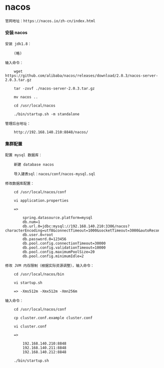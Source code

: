 
# nacos

    官网地址：https://nacos.io/zh-cn/index.html

#### 安装 nacos

    安装 jdk1.8：

        (略)

    输入命令：

        wget https://github.com/alibaba/nacos/releases/download/2.0.3/nacos-server-2.0.3.tar.gz

        tar -zxvf ./nacos-server-2.0.3.tar.gz

        mv nacos ..

        cd /usr/local/nacos

        ./bin/startup.sh -m standalone

    管理后台地址：

        http://192.168.140.210:8848/nacos/

#### 集群配置

    配置 mysql 数据库：

        新建 database nacos

        导入建表sql：nacos/conf/nacos-mysql.sql

    修改数据库配置：

        cd /usr/local/nacos/conf

        vi application.properties

        =>

            spring.datasource.platform=mysql
            db.num=1
            db.url.0=jdbc:mysql://192.168.140.210:3306/nacos?characterEncoding=utf8&connectTimeout=1000&socketTimeout=3000&autoReconnect=true&useUnicode=true&useSSL=false&serverTimezone=UTC
            db.user.0=root
            db.password.0=123456
            db.pool.config.connectionTimeout=30000
            db.pool.config.validationTimeout=10000
            db.pool.config.maximumPoolSize=20
            db.pool.config.minimumIdle=2

    修改 JVM 内存限制（根据实际资源调整），输入命令：

        cd /usr/local/nacos/bin

        vi startup.sh

        => -Xms512m -Xmx512m -Xmn256m

    输入命令：

        cd /usr/local/nacos/conf

        cp cluster.conf.example cluster.conf

        vi cluster.conf

        =>

            192.168.140.210:8848
            192.168.140.211:8848
            192.168.140.212:8848

        ./bin/startup.sh
